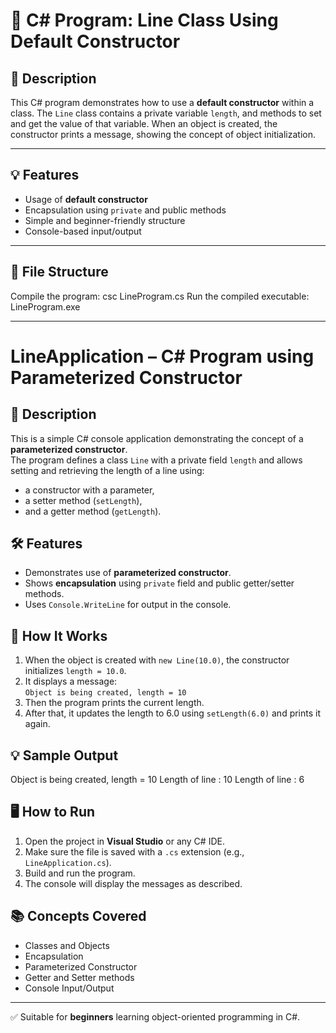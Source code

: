 # 📌 C# Program: Line Class Using Default Constructor

## 🧾 Description
This C# program demonstrates how to use a **default constructor** within a class. The `Line` class contains a private variable `length`, and methods to set and get the value of that variable. When an object is created, the constructor prints a message, showing the concept of object initialization.

---

## 💡 Features
- Usage of **default constructor**
- Encapsulation using `private` and public methods
- Simple and beginner-friendly structure
- Console-based input/output

---

## 📁 File Structure

Compile the program:
csc LineProgram.cs
Run the compiled executable:
LineProgram.exe

--------------------------------------------------------------------------------------------------------

# LineApplication – C# Program using Parameterized Constructor

## 📄 Description

This is a simple C# console application demonstrating the concept of a **parameterized constructor**.  
The program defines a class `Line` with a private field `length` and allows setting and retrieving the length of a line using:
- a constructor with a parameter,
- a setter method (`setLength`),
- and a getter method (`getLength`).

## 🛠 Features

- Demonstrates use of **parameterized constructor**.
- Shows **encapsulation** using `private` field and public getter/setter methods.
- Uses `Console.WriteLine` for output in the console.

## 📌 How It Works

1. When the object is created with `new Line(10.0)`, the constructor initializes `length = 10.0`.
2. It displays a message:  
   `Object is being created, length = 10`
3. Then the program prints the current length.
4. After that, it updates the length to 6.0 using `setLength(6.0)` and prints it again.

## 💡 Sample Output

Object is being created, length = 10
Length of line : 10
Length of line : 6


## 🖥️ How to Run

1. Open the project in **Visual Studio** or any C# IDE.
2. Make sure the file is saved with a `.cs` extension (e.g., `LineApplication.cs`).
3. Build and run the program.
4. The console will display the messages as described.

## 📚 Concepts Covered

- Classes and Objects
- Encapsulation
- Parameterized Constructor
- Getter and Setter methods
- Console Input/Output

---

✅ Suitable for **beginners** learning object-oriented programming in C#.

